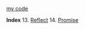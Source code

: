 [my code](./es6Learning)

**Index**
13. [Reflect](./es6Notes/Reflect.md)
14. [Promise](./es6Notes/Promise.md)